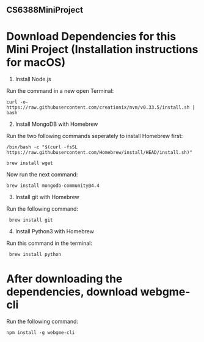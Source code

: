 ## CS6388MiniProject

# Download Dependencies for this Mini Project (Installation instructions for macOS)

1. Install Node.js
 
 Run the command in a new open Terminal:
 
    curl -o- https://raw.githubusercontent.com/creationix/nvm/v0.33.5/install.sh | bash
  
2. Install MongoDB with Homebrew


Run the two following commands seperately to install Homebrew first:

    /bin/bash -c "$(curl -fsSL https://raw.githubusercontent.com/Homebrew/install/HEAD/install.sh)"
    
    brew install wget
    
Now run the next command:

    brew install mongodb-community@4.4

3. Install git with Homebrew

Run the following command:

     brew install git

4. Install Python3 with Homebrew

Run this command in the terminal:

     brew install python
     

# After downloading the dependencies, download webgme-cli

Run the following command:

    npm install -g webgme-cli
